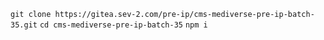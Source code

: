 ```git clone https://gitea.sev-2.com/pre-ip/cms-mediverse-pre-ip-batch-35.git```
```cd cms-mediverse-pre-ip-batch-35```
```npm i```
